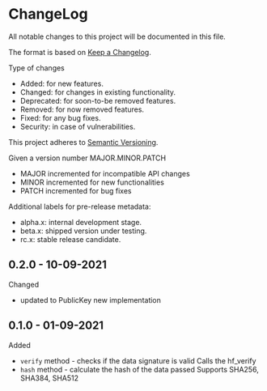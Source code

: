 ChangeLog
=========

All notable changes to this project will be documented in this file.

The format is based on [Keep a Changelog](http://keepachangelog.com).

Type of changes

* Added: for new features.
* Changed: for changes in existing functionality.
* Deprecated: for soon-to-be removed features.
* Removed: for now removed features.
* Fixed: for any bug fixes.
* Security: in case of vulnerabilities.

This project adheres to [Semantic Versioning](http://semver.org).

Given a version number MAJOR.MINOR.PATCH
* MAJOR incremented for incompatible API changes
* MINOR incremented for new functionalities
* PATCH incremented for bug fixes

Additional labels for pre-release metadata:
* alpha.x: internal development stage.
* beta.x: shipped version under testing.
* rc.x: stable release candidate.


0.2.0 - 10-09-2021
------------------
Changed
* updated to PublicKey new implementation

0.1.0 - 01-09-2021
------------------

Added
* `verify` method - checks if the data signature is valid
  Calls the hf_verify
* `hash` method - calculate the hash of the data passed
  Supports SHA256, SHA384, SHA512